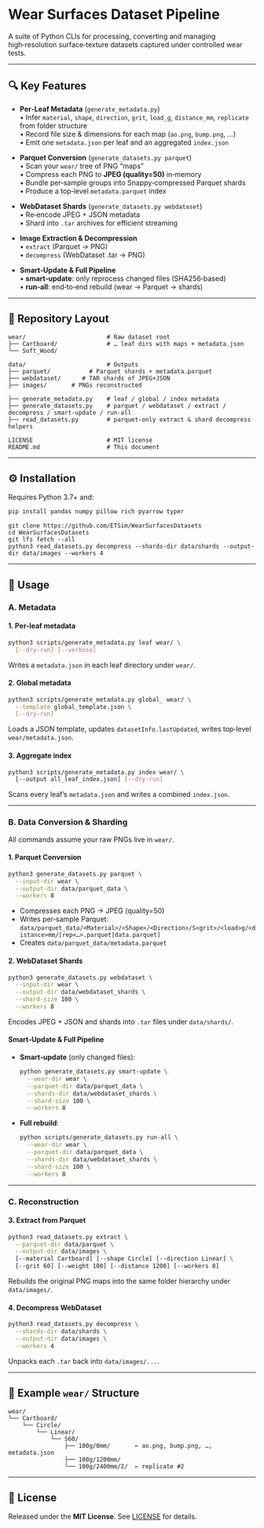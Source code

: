 # Wear Surfaces Dataset Pipeline

A suite of Python CLIs for processing, converting and managing high‑resolution surface‑texture datasets captured under controlled wear tests.

---

## 🔍 Key Features

- **Per‑Leaf Metadata** (`generate_metadata.py`)  
  • Infer `material`, `shape`, `direction`, `grit`, `load_g`, `distance_mm`, `replicate` from folder structure  
  • Record file size & dimensions for each map (`ao.png`, `bump.png`, …)  
  • Emit one `metadata.json` per leaf and an aggregated `index.json`

- **Parquet Conversion** (`generate_datasets.py parquet`)  
  • Scan your `wear/` tree of PNG “maps”  
  • Compress each PNG to **JPEG (quality=50)** in‑memory  
  • Bundle per‑sample groups into Snappy‑compressed Parquet shards  
  • Produce a top‑level `metadata.parquet` index

- **WebDataset Shards** (`generate_datasets.py webdataset`)  
  • Re‑encode JPEG + JSON metadata  
  • Shard into `.tar` archives for efficient streaming

- **Image Extraction & Decompression**  
  • `extract` (Parquet → PNG)  
  • `decompress` (WebDataset .tar → PNG)

- **Smart‑Update & Full Pipeline**  
  • **smart‑update**: only reprocess changed files (SHA256‑based)  
  • **run‑all**: end‑to‑end rebuild (wear → Parquet → shards)

---

## 📂 Repository Layout

```
wear/                       # Raw dataset root
├── Cartboard/              # … leaf dirs with maps + metadata.json
└── Soft_Wood/

data/                       # Outputs
├── parquet/           # Parquet shards + metadata.parquet
├── webdataset/      # TAR shards of JPEG+JSON
├── images/       # PNGs reconstructed 

├── generate_metadata.py    # leaf / global / index metadata
├── generate_datasets.py    # parquet / webdataset / extract / decompress / smart-update / run-all
├── read_datasets.py        # parquet‐only extract & shard decompress helpers

LICENSE                     # MIT license
README.md                   # This document
```

---

## ⚙️ Installation

Requires Python 3.7+ and:

```bash
pip install pandas numpy pillow rich pyarrow typer
```

```
git clone https://github.com/ETSim/WearSurfacesDatasets
cd WearSurfacesDatasets
git lfs fetch --all
python3 read_datasets.py decompress --shards-dir data/shards --output-dir data/images --workers 4
```

---

## 🚀 Usage

### A. Metadata

#### 1. Per‑leaf metadata

```bash
python3 scripts/generate_metadata.py leaf wear/ \
  [--dry-run] [--verbose]
```

Writes a `metadata.json` in each leaf directory under `wear/`.

#### 2. Global metadata

```bash
python3 scripts/generate_metadata.py global_ wear/ \
  --template global_template.json \
  [--dry-run]
```

Loads a JSON template, updates `datasetInfo.lastUpdated`, writes top‑level `wear/metadata.json`.

#### 3. Aggregate index

```bash
python3 scripts/generate_metadata.py index wear/ \
  [--output all_leaf_index.json] [--dry-run]
```

Scans every leaf’s `metadata.json` and writes a combined `index.json`.

---

### B. Data Conversion & Sharding

All commands assume your raw PNGs live in `wear/`.

#### 1. Parquet Conversion

```bash
python3 generate_datasets.py parquet \
  --input-dir wear \
  --output-dir data/parquet_data \
  --workers 8
```

- Compresses each PNG → JPEG (quality=50)  
- Writes per‑sample Parquet:  
  `data/parquet_data/<Material>/<Shape>/<Direction>/S<grit>/<load>g/<distance>mm/[rep<…>.parquet|data.parquet]`  
- Creates `data/parquet_data/metadata.parquet`

#### 2. WebDataset Shards

```bash
python3 generate_datasets.py webdataset \
  --input-dir wear \
  --output-dir data/webdataset_shards \
  --shard-size 100 \
  --workers 8
```

Encodes JPEG + JSON and shards into `.tar` files under `data/shards/`.


#### Smart‑Update & Full Pipeline

- **Smart‑update** (only changed files):

  ```bash
  python generate_datasets.py smart-update \
    --wear-dir wear \
    --parquet-dir data/parquet_data \
    --shards-dir data/webdataset_shards \
    --shard-size 100 \
    --workers 8
  ```

- **Full rebuild**:

  ```bash
  python scripts/generate_datasets.py run-all \
    --wear-dir wear \
    --parquet-dir data/parquet_data \
    --shards-dir data/webdataset_shards \
    --shard-size 100 \
    --workers 8
  ```

---

### C. Reconstruction

#### 3. Extract from Parquet

```bash
python3 read_datasets.py extract \
  --parquet-dir data/parquet \
  --output-dir data/images \
  [--material Cartboard] [--shape Circle] [--direction Linear] \
  [--grit 60] [--weight 100] [--distance 1200] [--workers 8]
```

Rebuilds the original PNG maps into the same folder hierarchy under `data/images/`.

#### 4. Decompress WebDataset

```bash
python3 read_datasets.py decompress \
  --shards-dir data/shards \
  --output-dir data/images \
  --workers 4
```

Unpacks each `.tar` back into `data/images/...`.


---

## 🌲 Example `wear/` Structure

```
wear/
└── Cartboard/
    └── Circle/
        └── Linear/
            └── S60/
                ├── 100g/0mm/       ← ao.png, bump.png, …, metadata.json
                ├── 100g/1200mm/
                └── 100g/2400mm/2/  ← replicate #2
```

---

## 📄 License

Released under the **MIT License**. See [LICENSE](LICENSE) for details.
